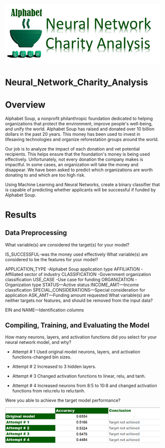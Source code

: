 ![](Resources/C90.png) 

# Neural_Network_Charity_Analysis

# Overview
Alphabet Soup, a nonprofit philanthropic foundation dedicated to helping organizations that protect the environment, improve people's well-being, and unify the world. Alphabet Soup has raised and donated over 10 billion dollars in the past 20 years. This money has been used to invest in lifesaving technologies and organize reforestation groups around the world.

Our job is to analyze the impact of each donation and vet potential recipients. This helps ensure that the foundation's money is being used effectively. Unfortunately, not every donation the company makes is impactful. In some cases, an organization will take the money and disappear. We have been asked to predict which organizations are worth donating to and which are too high risk.

Using Machine Learning and Neural Networks, create a binary classifier that is capable of predicting whether applicants will be successful if funded by Alphabet Soup.

# Results
## Data Preprocessing
What variable(s) are considered the target(s) for your model?

IS_SUCCESSFUL-was the money used effectively
What variable(s) are considered to be the features for your model?

APPLICATION_TYPE -Alphabet Soup application type
AFFILIATION -Affiliated sector of industry
CLASSIFICATION -Government organization classification
USE_CASE -Use case for funding
ORGANIZATION -Organization type
STATUS—Active status
INCOME_AMT—Income classification
SPECIAL_CONSIDERATIONS—Special consideration for application
ASK_AMT—Funding amount requested
What variable(s) are neither targets nor features, and should be removed from the input data?

EIN and NAME—Identification columns
## Compiling, Training, and Evaluating the Model
How many neurons, layers, and activation functions did you select for your neural network model, and why?

* Attempt # 1
Used original model neurons, layers, and activation functions-changed bin sizes.

* Attempt # 2
Increased to 3 hidden layers.

* Attempt # 3
Changed activation functions to linear, relu, and tanh.

* Attempt # 4
Increased neurons from 8:5 to 10:8 and changed activation functions from relu:relu to relu:tanh.

Were you able to achieve the target model performance?

![](Resources/C91.png) 

